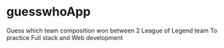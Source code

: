 # guesswhoApp
Guess which team composition won between 2 League of Legend team
To practice Full stack and Web development
